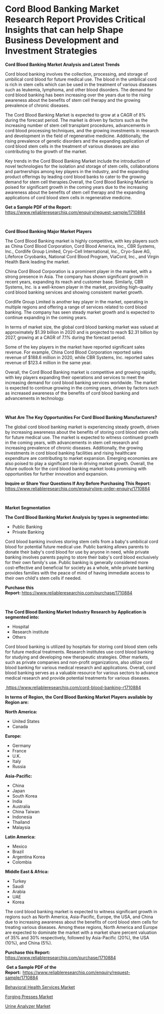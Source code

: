 <p><h1>Cord Blood Banking Market Research Report Provides Critical Insights that can help Shape Business Development and Investment Strategies</h1></p><p><strong>Cord Blood Banking Market Analysis and Latest Trends</strong></p>
<p><p>Cord blood banking involves the collection, processing, and storage of umbilical cord blood for future medical use. The blood in the umbilical cord is rich in stem cells which can be used in the treatment of various diseases such as leukemia, lymphoma, and other blood disorders. The demand for cord blood banking has been increasing over the years due to the rising awareness about the benefits of stem cell therapy and the growing prevalence of chronic diseases.</p><p>The Cord Blood Banking Market is expected to grow at a CAGR of 8% during the forecast period. The market is driven by factors such as the increasing number of stem cell transplant procedures, advancements in cord blood processing techniques, and the growing investments in research and development in the field of regenerative medicine. Additionally, the rising prevalence of genetic disorders and the expanding application of cord blood stem cells in the treatment of various diseases are also contributing to the growth of the market.</p><p>Key trends in the Cord Blood Banking Market include the introduction of novel technologies for the isolation and storage of stem cells, collaborations and partnerships among key players in the industry, and the expanding product offerings by leading cord blood banks to cater to the growing demand for stem cell therapies.Overall, the Cord Blood Banking Market is poised for significant growth in the coming years due to the increasing awareness about the benefits of stem cell therapy and the expanding applications of cord blood stem cells in regenerative medicine.</p></p>
<p><strong>Get a Sample PDF of the Report:&nbsp;</strong> <a href="https://www.reliableresearchiq.com/enquiry/request-sample/1710884">https://www.reliableresearchiq.com/enquiry/request-sample/1710884</a></p>
<p>&nbsp;</p>
<p><strong>Cord Blood Banking Major Market Players</strong></p>
<p><p>The Cord Blood Banking market is highly competitive, with key players such as China Cord Blood Corporation, Cord Blood America, Inc., CBR Systems, Inc., Cordlife Group Limited, Cryo-Cell International, Inc., Cryo-Save AG, Lifeforce Cryobanks, National Cord Blood Program, ViaCord, Inc., and Virgin Health Bank leading the market.</p><p>China Cord Blood Corporation is a prominent player in the market, with a strong presence in Asia. The company has shown significant growth in recent years, expanding its reach and customer base. Similarly, CBR Systems, Inc. is a well-known player in the market, providing high-quality cord blood banking services and showing consistent market growth.</p><p>Cordlife Group Limited is another key player in the market, operating in multiple regions and offering a range of services related to cord blood banking. The company has seen steady market growth and is expected to continue expanding in the coming years.</p><p>In terms of market size, the global cord blood banking market was valued at approximately $1.39 billion in 2020 and is projected to reach $2.31 billion by 2027, growing at a CAGR of 7.1% during the forecast period.</p><p>Some of the key players in the market have reported significant sales revenue. For example, China Cord Blood Corporation reported sales revenue of $188.6 million in 2020, while CBR Systems, Inc. reported sales revenue of $123.4 million in the same year.</p><p>Overall, the Cord Blood Banking market is competitive and growing rapidly, with key players expanding their operations and services to meet the increasing demand for cord blood banking services worldwide. The market is expected to continue growing in the coming years, driven by factors such as increased awareness of the benefits of cord blood banking and advancements in technology.</p></p>
<p>&nbsp;</p>
<p><strong>What Are The Key Opportunities For Cord Blood Banking Manufacturers?</strong></p>
<p><p>The global cord blood banking market is experiencing steady growth, driven by increasing awareness about the benefits of storing cord blood stem cells for future medical use. The market is expected to witness continued growth in the coming years, with advancements in stem cell research and increasing prevalence of chronic diseases. Additionally, the growing investments in cord blood banking facilities and rising healthcare expenditure are contributing to market expansion. Emerging economies are also poised to play a significant role in driving market growth. Overall, the future outlook for the cord blood banking market looks promising with opportunities for further innovation and expansion.</p></p>
<p><strong>Inquire or Share Your Questions If Any Before Purchasing This Report:</strong> <a href="https://www.reliableresearchiq.com/enquiry/pre-order-enquiry/1710884">https://www.reliableresearchiq.com/enquiry/pre-order-enquiry/1710884</a></p>
<p>&nbsp;</p>
<p><strong>Market Segmentation</strong></p>
<p><strong>The Cord Blood Banking Market Analysis by types is segmented into:</strong></p>
<p><ul><li>Public Banking</li><li>Private Banking</li></ul></p>
<p><p>Cord blood banking involves storing stem cells from a baby's umbilical cord blood for potential future medical use. Public banking allows parents to donate their baby's cord blood for use by anyone in need, while private banking involves parents paying to store their baby's cord blood exclusively for their own family's use. Public banking is generally considered more cost-effective and beneficial for society as a whole, while private banking provides families with the peace of mind of having immediate access to their own child's stem cells if needed.</p></p>
<p><strong>Purchase this Report:&nbsp;</strong><a href="https://www.reliableresearchiq.com/purchase/1710884">https://www.reliableresearchiq.com/purchase/1710884</a></p>
<p>&nbsp;</p>
<p><strong>The Cord Blood Banking Market Industry Research by Application is segmented into:</strong></p>
<p><ul><li>Hospital</li><li>Research institute</li><li>Others</li></ul></p>
<p><p>Cord blood banking is utilized by hospitals for storing cord blood stem cells for future medical treatments. Research institutes use cord blood banking for studying and developing new therapeutic strategies. Other markets, such as private companies and non-profit organizations, also utilize cord blood banking for various medical research and applications. Overall, cord blood banking serves as a valuable resource for various sectors to advance medical research and provide potential treatments for various diseases.</p></p>
<p><a href="https://www.reliableresearchiq.com/cord-blood-banking-r1710884">&nbsp;https://www.reliableresearchiq.com/cord-blood-banking-r1710884</a></p>
<p><strong>In terms of Region, the Cord Blood Banking Market Players available by Region are:</strong></p>
<p>
    <p> <strong> North America: </strong>
        <ul>
            <li>United States</li>
            <li>Canada</li>
        </ul>
        </p> 
    <p> <strong> Europe: </strong>
        <ul>
            <li>Germany</li>
            <li>France</li>
            <li>U.K.</li>
            <li>Italy</li>
            <li>Russia</li>
        </ul>
        </p> 
    <p> <strong> Asia-Pacific: </strong>
        <ul>
            <li>China</li>
            <li>Japan</li>
            <li>South Korea</li>
            <li>India</li>
            <li>Australia</li>
            <li>China Taiwan</li>
            <li>Indonesia</li>
            <li>Thailand</li>
            <li>Malaysia</li>
        </ul>
        </p> 
    <p> <strong> Latin America: </strong>
        <ul>
            <li>Mexico</li>
            <li>Brazil</li>
            <li>Argentina Korea</li>
            <li>Colombia</li>
        </ul>
        </p> 
    <p> <strong> Middle East & Africa: </strong>
        <ul>
            <li>Turkey</li>
            <li>Saudi</li>
            <li>Arabia</li>
            <li>UAE</li>
            <li>Korea</li>
        </ul>
    </p>
    </p>
<p><p>The cord blood banking market is expected to witness significant growth in regions such as North America, Asia-Pacific, Europe, the USA, and China due to increasing awareness about the benefits of cord blood stem cells for treating various diseases. Among these regions, North America and Europe are expected to dominate the market with a market share percent valuation of 35% and 30% respectively, followed by Asia-Pacific (20%), the USA (10%), and China (5%).</p></p>
<p><strong>Purchase this Report: </strong><a href="https://www.reliableresearchiq.com/purchase/1710884">https://www.reliableresearchiq.com/purchase/1710884</a></p>
<p>&nbsp;<strong>Get a Sample PDF of the Report:&nbsp;&nbsp;</strong><a href="https://www.reliableresearchiq.com/enquiry/request-sample/1710884">https://www.reliableresearchiq.com/enquiry/request-sample/1710884</a></p>
<p><strong></strong></p>
<p><p><a href="https://github.com/mandarincruisesvn/Market-Research-Report-List-1/blob/main/behavioral-health-services-market.md">Behavioral Health Services Market</a></p><p><a href="https://www.linkedin.com/pulse/global-forging-presses-market-projected-grow-cagr-400-forcasted-ok0ne">Forging Presses Market</a></p><p><a href="https://www.linkedin.com/pulse/analyzing-urine-analyzer-market-dynamics-growth-drivers-forecasted-e35gc">Urine Analyzer Market</a></p></p>